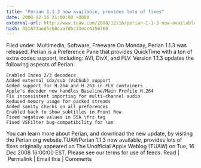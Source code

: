 ```yaml
---
title: "Perian 1.1.3 now available, provides lots of fixes"
date: 2008-12-16 21:00:00 +0000
external-url: http://www.tuaw.com/2008/12/16/perian-1-1-3-now-available-provides-lots-of-fixes/
hash: 451873aed5cb8caa7dbc33ecc4350760
---
```


Filed under: Multimedia, Software, Freeware
On Monday, Perian 1.1.3 was released. Perian is a Preference Pane that provides QuickTime with a ton of extra codec support, including: AVI, DivX, and FLV. Version 1.1.3 updates the following aspects of Perian: 

    Enabled Indeo 2/3 decodecs
    Added external idx/sub (VobSub) support
    Added support for H.264 and H.263 in FLV containers
    Apple's decoder now handles Baseline/Main Profile H.264
    Fix inconsistent importing for multi-channel audio 
    Reduced memory usage for packed streams
    Added sanity checks on all preferences
    Enabled hack to show subtitles in Front Row
    Fixed negative values in SSA \frz tag
    Fixed VSFilter bug-compatibility for \an

You can learn more about Perian, and download the new update, by visiting the Perian.org website.TUAWPerian 1.1.3 now available, provides lots of fixes originally appeared on The Unofficial Apple Weblog (TUAW) on Tue, 16 Dec 2008 16:00:00 EST.  Please see our terms for use of feeds.
Read | Permalink | Email this | Comments


 

